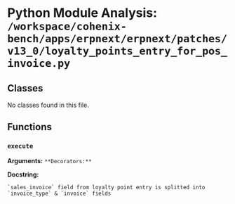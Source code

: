 # Python Module Analysis: `/workspace/cohenix-bench/apps/erpnext/erpnext/patches/v13_0/loyalty_points_entry_for_pos_invoice.py`

## Classes

No classes found in this file.


## Functions

### `execute`
**Arguments:** ``
**Decorators:** ``

**Docstring:**
```
`sales_invoice` field from loyalty point entry is splitted into `invoice_type` & `invoice` fields
```

